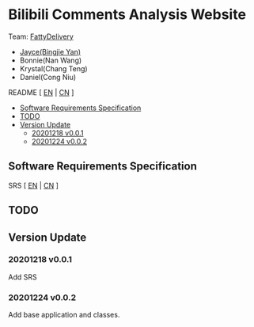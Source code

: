 # Bilibili Comments Analysis Website

Team: <a href="https://github.com/fattydelivery">FattyDelivery</a>

- <a href="https://github.com/beiyuouo">Jayce(Bingjie Yan)</a>
- Bonnie(Nan Wang)
- Krystal(Chang Teng)
- Daniel(Cong Niu)

README [ <a href="README.md">EN</a> | <a href="README_CN.md">CN</a> ]

<!-- MarkdownTOC levels="2,3" autolink="true" style="unordered" -->

- [Software Requirements Specification](#software-requirements-specification)
- [TODO](#todo)
- [Version Update](#version-update)
    - [20201218 v0.0.1](#20201218-v001)
    - [20201224 v0.0.2](#20201224-v002)

<!-- /MarkdownTOC -->


## Software Requirements Specification

SRS [ <a href="SRS.md">EN</a> | <a href="SRS_CN.md">CN</a> ]

## TODO

## Version Update

### 20201218 v0.0.1

Add SRS

### 20201224 v0.0.2

Add base application and classes.

